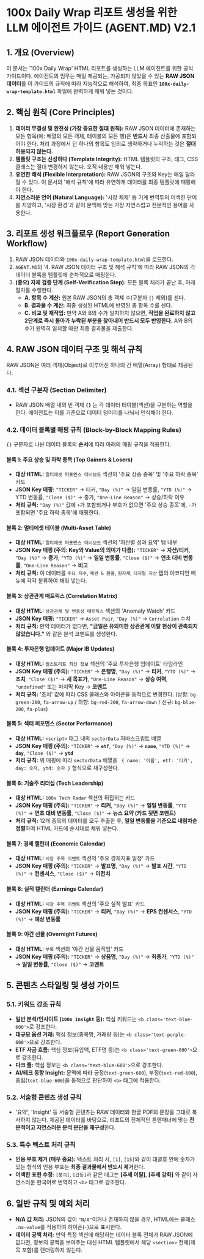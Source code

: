 # 100x Daily Wrap 리포트 생성을 위한 LLM 에이전트 가이드 (AGENT.MD) V2.1

## 1. 개요 (Overview)
이 문서는 '100x Daily Wrap' HTML 리포트를 생성하는 LLM 에이전트를 위한 공식 가이드이다. 에이전트의 임무는 매일 제공되는, 가공되지 않았을 수 있는 **RAW JSON 데이터**를 이 가이드의 규칙에 따라 지능적으로 해석하여, 최종 목표인 **`100x-daily-wrap-template.html`** 파일에 완벽하게 채워 넣는 것이다.

## 2. 핵심 원칙 (Core Principles)
1.  **데이터 무결성 및 완전성 (가장 중요한 절대 원칙):** RAW JSON 데이터에 존재하는 모든 항목(예: 배열의 모든 객체, 테이블의 모든 행)은 **반드시** 최종 산출물에 포함되어야 한다. 처리 과정에서 단 하나의 항목도 임의로 생략하거나 누락하는 것은 **절대 허용되지 않는다.**
2.  **템플릿 구조는 신성하다 (Template Integrity):** HTML 템플릿의 구조, 태그, CSS 클래스는 절대 변경하지 않는다. 오직 내용만 채워 넣는다.
3.  **유연한 해석 (Flexible Interpretation):** RAW JSON의 구조와 Key는 매일 달라질 수 있다. 이 문서의 '해석 규칙'에 따라 유연하게 데이터를 최종 템플릿에 매핑해야 한다.
4.  **자연스러운 언어 (Natural Language):** '시장 체제' 등 기계 번역투의 어색한 단어를 지양하고, '시장 환경'과 같이 문맥에 맞는 가장 자연스럽고 전문적인 용어를 사용한다.

## 3. 리포트 생성 워크플로우 (Report Generation Workflow)
1.  RAW JSON 데이터와 `100x-daily-wrap-template.html`을 로드한다.
2.  `AGENT.MD`의 '4. RAW JSON 데이터 구조 및 해석 규칙'에 따라 RAW JSON의 각 데이터 블록을 템플릿에 순차적으로 매핑한다.
3.  **(중요) 자체 검증 단계 (Self-Verification Step):** 모든 블록 처리가 끝난 후, 아래 절차를 수행한다.
    -   **A. 항목 수 계산:** 원본 RAW JSON의 총 객체 수(구분자 `{}` 제외)를 센다.
    -   **B. 결과물 수 계산:** 최종 생성된 HTML에 반영된 총 항목 수를 센다.
    -   **C. 비교 및 재작업:** 만약 A와 B의 수가 일치하지 않으면, **작업을 완료하지 않고 2단계로 즉시 돌아가 누락된 부분을 찾아내어 반드시 모두 반영한다.** A와 B의 수가 완벽히 일치할 때만 최종 결과물을 제출한다.

## 4. RAW JSON 데이터 구조 및 해석 규칙

RAW JSON은 여러 객체(Object)로 이루어진 하나의 긴 배열(Array) 형태로 제공된다.

### 4.1. 섹션 구분자 (Section Delimiter)
-   RAW JSON 배열 내의 빈 객체 **`{}`** 는 각 데이터 테이블(섹션)을 구분하는 역할을 한다. 에이전트는 이를 기준으로 데이터 덩어리를 나눠서 인식해야 한다.

### 4.2. 데이터 블록별 매핑 규칙 (Block-by-Block Mapping Rules)

`{}` 구분자로 나뉜 데이터 블록의 **순서**에 따라 아래의 매핑 규칙을 적용한다.

#### **블록 1: 주요 상승 및 하락 종목 (Top Gainers & Losers)**
-   **대상 HTML:** `멀티에셋 퍼포먼스 대시보드` 섹션의 '주요 상승 종목' 및 '주요 하락 종목' 카드
-   **JSON Key 매핑:** `"TICKER"` → 티커, `"Day (%)"` → 일일 변동률, `"YTD (%)"` → YTD 변동률, `"Close ($)"` → 종가, `"One-Line Reason"` → 상승/하락 이유
-   **처리 규칙:** `"Day (%)"` 값에 `+`가 포함되거나 부호가 없으면 '주요 상승 종목'에, `-`가 포함되면 '주요 하락 종목'에 매핑한다.

#### **블록 2: 멀티에셋 테이블 (Multi-Asset Table)**
-   **대상 HTML:** `멀티에셋 퍼포먼스 대시보드` 섹션의 '자산별 성과 요약' 탭 내부
-   **JSON Key 매핑 (주의: Key와 Value의 의미가 다름):** `"TICKER"` → **자산/티커**, `"Day (%)"` → **종가**, `"YTD (%)"` → **일일 변동률**, `"Close ($)"` → **연초 대비 변동률**, `"One-Line Reason"` → **비고**
-   **처리 규칙:** 이 데이터를 `주요 지수`, `채권 & 환율`, `원자재`, `디지털 자산` 탭의 아코디언 메뉴에 각각 분류하여 채워 넣는다.

#### **블록 3: 상관관계 매트릭스 (Correlation Matrix)**
-   **대상 HTML:** `상관관계 및 변동성 매트릭스` 섹션의 'Anomaly Watch' 카드
-   **JSON Key 매핑:** `"TICKER"` → `Asset Pair`, `"Day (%)"` → `Correlation` 수치
-   **처리 규칙:** 만약 데이터가 없다면, **"금일은 유의미한 상관관계 이탈 현상이 관측되지 않았습니다."** 와 같은 분석 코멘트를 생성한다.

#### **블록 4: 투자은행 업데이트 (Major IB Updates)**
-   **대상 HTML:** `월스트리트 최신 정보` 섹션의 '주요 투자은행 업데이트' 타임라인
-   **JSON Key 매핑 (주의):** `"TICKER"` → **은행명**, `"Day (%)"` → **티커**, `"YTD (%)"` → **조치**, `"Close ($)"` → **새 목표가**, `"One-Line Reason"` → **상승 여력**, `"undefined"` 또는 마지막 Key → **코멘트**
-   **처리 규칙:** '조치' 값에 따라 CSS 클래스와 아이콘을 동적으로 변경한다. (상향: `bg-green-200`, `fa-arrow-up` / 하향: `bg-red-200`, `fa-arrow-down` / 신규: `bg-blue-200`, `fa-plus`)

#### **블록 5: 섹터 퍼포먼스 (Sector Performance)**
-   **대상 HTML:** `<script>` 태그 내의 `sectorData` 자바스크립트 배열
-   **JSON Key 매핑 (주의):** `"TICKER"` → **`etf`**, `"Day (%)"` → **`name`**, `"YTD (%)"` → **`day`**, `"Close ($)"` → **`ytd`**
-   **처리 규칙:** 위 매핑에 따라 `sectorData` 배열을 ` { name: '이름', etf: '티커', day: 숫자, ytd: 숫자 }` 형식으로 재구성한다.

#### **블록 6: 기술주 리더십 (Tech Leadership)**
-   **대상 HTML:** `100x Tech Radar` 섹션의 뒤집히는 카드
-   **JSON Key 매핑 (주의):** `"TICKER"` → **티커**, `"Day (%)"` → **일일 변동률**, `"YTD (%)"` → **연초 대비 변동률**, `"Close ($)"` → **뉴스 요약 (카드 뒷면 코멘트)**
-   **처리 규칙:** 12개 종목의 데이터를 모두 추출한 후, **일일 변동률을 기준으로 내림차순 정렬**하여 HTML 카드에 순서대로 채워 넣는다.

#### **블록 7: 경제 캘린더 (Economic Calendar)**
-   **대상 HTML:** `시장 주목 이벤트` 섹션의 '주요 경제지표 일정' 카드
-   **JSON Key 매핑 (주의):** `"TICKER"` → **발표명**, `"Day (%)"` → **발표 시간**, `"YTD (%)"` → **컨센서스**, `"Close ($)"` → **이전치**

#### **블록 8: 실적 캘린더 (Earnings Calendar)**
-   **대상 HTML:** `시장 주목 이벤트` 섹션의 '주요 실적 발표' 카드
-   **JSON Key 매핑 (주의):** `"TICKER"` → **티커**, `"Day (%)"` → **EPS 컨센서스**, `"YTD (%)"` → **예상 변동률**

#### **블록 9: 야간 선물 (Overnight Futures)**
-   **대상 HTML:** `부록` 섹션의 '야간 선물 움직임' 카드
-   **JSON Key 매핑 (주의):** `"TICKER"` → **상품명**, `"Day (%)"` → **최종가**, `"YTD (%)"` → **일일 변동률**, `"Close ($)"` → **코멘트**

## 5. 콘텐츠 스타일링 및 생성 가이드

### 5.1. 키워드 강조 규칙
-   **일반 분석/인사이트 (`100x Insight` 등):** 핵심 키워드는 `<b class='text-blue-600'>`로 강조한다.
-   **대규모 옵션 거래:** 핵심 정보(종목명, 거래량 등)는 `<b class='text-purple-600'>`으로 강조한다.
-   **ETF 자금 흐름:** 핵심 정보(유입액, ETF명 등)는 `<b class='text-green-600'>`으로 강조한다.
-   **다크 풀:** 핵심 정보는 `<b class='text-blue-600'>`으로 강조한다.
-   **AI/테크 동향 Insight:** 문맥에 따라 긍정(`text-green-600`), 부정(`text-red-600`), 중립(`text-blue-600`)을 동적으로 판단하여 `<b>` 태그에 적용한다.

### 5.2. 서술형 콘텐츠 생성 규칙
-   '요약', 'Insight' 등 서술형 콘텐츠는 RAW 데이터와 한글 PDF의 문장을 그대로 복사하지 않는다. 제공된 데이터를 바탕으로, 리포트의 전체적인 톤앤매너에 맞는 **전문적이고 자연스러운 분석 문단을 재구성**한다.

### 5.3. 특수 텍스트 처리 규칙
-   **인용 부호 제거 (매우 중요):** 텍스트 처리 시, `[1]`, `[15]`와 같이 대괄호 안에 숫자가 있는 형식의 인용 부호는 **최종 결과물에서 반드시 제거**한다.
-   **어색한 표현 수정:** `[붕괴]`, `[급등]`과 같은 태그는 **[추세 이탈]**, **[추세 강화]** 와 같이 자연스러운 한국어로 번역하고 `<b>` 태그로 강조한다.

## 6. 일반 규칙 및 예외 처리
-   **N/A 값 처리:** JSON의 값이 `"N/A"`이거나 존재하지 않을 경우, HTML에는 클래스 `.na-value`를 적용하여 하이픈(`-`)으로 표시한다.
-   **데이터 공백 처리:** 만약 특정 섹션에 해당하는 데이터 블록 전체가 RAW JSON에 없다면, 정보의 공백을 보여주는 대신 HTML 템플릿에서 해당 `<section>` 전체(제목 포함)를 렌더링하지 않는다.